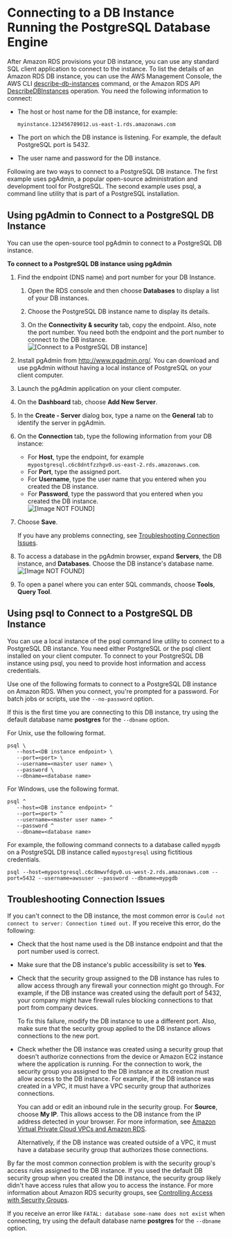 # Connecting to a DB Instance Running the PostgreSQL Database Engine<a name="USER_ConnectToPostgreSQLInstance"></a>

After Amazon RDS provisions your DB instance, you can use any standard SQL client application to connect to the instance\. To list the details of an Amazon RDS DB instance, you can use the AWS Management Console, the AWS CLI [describe\-db\-instances](https://docs.aws.amazon.com/cli/latest/reference/rds/describe-db-instances.html) command, or the Amazon RDS API [DescribeDBInstances](https://docs.aws.amazon.com/AmazonRDS/latest/APIReference/API_DescribeDBInstances.html) operation\. You need the following information to connect:
+ The host or host name for the DB instance, for example: 

  ```
  myinstance.123456789012.us-east-1.rds.amazonaws.com
  ```
+ The port on which the DB instance is listening\. For example, the default PostgreSQL port is 5432\. 
+ The user name and password for the DB instance\.

Following are two ways to connect to a PostgreSQL DB instance\. The first example uses pgAdmin, a popular open\-source administration and development tool for PostgreSQL\. The second example uses psql, a command line utility that is part of a PostgreSQL installation\. 

## Using pgAdmin to Connect to a PostgreSQL DB Instance<a name="USER_ConnectToPostgreSQLInstance.pgAdmin"></a>

You can use the open\-source tool pgAdmin to connect to a PostgreSQL DB instance\. 

**To connect to a PostgreSQL DB instance using pgAdmin**

1. Find the endpoint \(DNS name\) and port number for your DB Instance\. 

   1. Open the RDS console and then choose **Databases** to display a list of your DB instances\. 

   1. Choose the PostgreSQL DB instance name to display its details\. 

   1. On the **Connectivity & security** tab, copy the endpoint\. Also, note the port number\. You need both the endpoint and the port number to connect to the DB instance\.   
![\[Connect to a PostgreSQL DB instance\]](http://docs.aws.amazon.com/AmazonRDS/latest/UserGuide/images/PostgreSQL-endpoint.png)

1. Install pgAdmin from [http://www\.pgadmin\.org/](http://www.pgadmin.org/)\. You can download and use pgAdmin without having a local instance of PostgreSQL on your client computer\.

1. Launch the pgAdmin application on your client computer\. 

1. On the **Dashboard** tab, choose **Add New Server**\.

1. In the **Create \- Server** dialog box, type a name on the **General** tab to identify the server in pgAdmin\.

1. On the **Connection** tab, type the following information from your DB instance:
   + For **Host**, type the endpoint, for example `mypostgresql.c6c8dntfzzhgv0.us-east-2.rds.amazonaws.com`\.
   + For **Port**, type the assigned port\. 
   + For **Username**, type the user name that you entered when you created the DB instance\.
   + For **Password**, type the password that you entered when you created the DB instance\.  
![\[Image NOT FOUND\]](http://docs.aws.amazon.com/AmazonRDS/latest/UserGuide/images/Postgres-Connect01.png)

1. Choose **Save**\. 

   If you have any problems connecting, see [Troubleshooting Connection Issues](#USER_ConnectToPostgreSQLInstance.Troubleshooting)\. 

1. To access a database in the pgAdmin browser, expand **Servers**, the DB instance, and **Databases**\. Choose the DB instance's database name\.  
![\[Image NOT FOUND\]](http://docs.aws.amazon.com/AmazonRDS/latest/UserGuide/images/Postgres-Connect02.png)

1. To open a panel where you can enter SQL commands, choose **Tools**, **Query Tool**\. 

## Using psql to Connect to a PostgreSQL DB Instance<a name="USER_ConnectToPostgreSQLInstance.psql"></a>

You can use a local instance of the psql command line utility to connect to a PostgreSQL DB instance\. You need either PostgreSQL or the psql client installed on your client computer\. To connect to your PostgreSQL DB instance using psql, you need to provide host information and access credentials\.

Use one of the following formats to connect to a PostgreSQL DB instance on Amazon RDS\. When you connect, you're prompted for a password\. For batch jobs or scripts, use the `--no-password` option\.

If this is the first time you are connecting to this DB instance, try using the default database name **postgres** for the `--dbname` option\. 

For Unix, use the following format\.

```
psql \
   --host=<DB instance endpoint> \
   --port=<port> \
   --username=<master user name> \
   --password \
   --dbname=<database name>
```

For Windows, use the following format\.

```
psql ^
   --host=<DB instance endpoint> ^
   --port=<port> ^
   --username=<master user name> ^
   --password ^
   --dbname=<database name>
```

For example, the following command connects to a database called `mypgdb` on a PostgreSQL DB instance called `mypostgresql` using fictitious credentials\. 

```
psql --host=mypostgresql.c6c8mwvfdgv0.us-west-2.rds.amazonaws.com --port=5432 --username=awsuser --password --dbname=mypgdb 
```

## Troubleshooting Connection Issues<a name="USER_ConnectToPostgreSQLInstance.Troubleshooting"></a>

If you can't connect to the DB instance, the most common error is `Could not connect to server: Connection timed out.` If you receive this error, do the following:
+ Check that the host name used is the DB instance endpoint and that the port number used is correct\.
+ Make sure that the DB instance's public accessibility is set to **Yes**\.
+ Check that the security group assigned to the DB instance has rules to allow access through any firewall your connection might go through\. For example, if the DB instance was created using the default port of 5432, your company might have firewall rules blocking connections to that port from company devices\.

  To fix this failure, modify the DB instance to use a different port\. Also, make sure that the security group applied to the DB instance allows connections to the new port\.
+ Check whether the DB instance was created using a security group that doesn't authorize connections from the device or Amazon EC2 instance where the application is running\. For the connection to work, the security group you assigned to the DB instance at its creation must allow access to the DB instance\. For example, if the DB instance was created in a VPC, it must have a VPC security group that authorizes connections\.

  You can add or edit an inbound rule in the security group\. For **Source**, choose **My IP**\. This allows access to the DB instance from the IP address detected in your browser\. For more information, see [Amazon Virtual Private Cloud VPCs and Amazon RDS](USER_VPC.md)\.

  Alternatively, if the DB instance was created outside of a VPC, it must have a database security group that authorizes those connections\.

By far the most common connection problem is with the security group's access rules assigned to the DB instance\. If you used the default DB security group when you created the DB instance, the security group likely didn't have access rules that allow you to access the instance\. For more information about Amazon RDS security groups, see [Controlling Access with Security Groups](Overview.RDSSecurityGroups.md)\.

If you receive an error like `FATAL: database some-name does not exist` when connecting, try using the default database name **postgres** for the `--dbname` option\. 